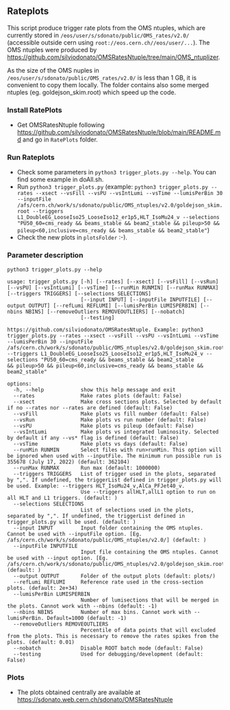 ## Rateplots
This script produce trigger rate plots from the OMS ntuples, which are currently stored in `/eos/user/s/sdonato/public/OMS_rates/v2.0/` (accessible outside cern using `root://eos.cern.ch//eos/user/...`). The OMS ntuples were produced by https://github.com/silviodonato/OMSRatesNtuple/tree/main/OMS_ntuplizer. 

As the size of the OMS nuples in `/eos/user/s/sdonato/public/OMS_rates/v2.0/` is less than 1 GB, it is convenient to copy them locally.
The folder contains also some merged ntuples (eg. goldejson_skim.root) which speed up the code.


### Install RatePlots
- Get OMSRatesNtuple following https://github.com/silviodonato/OMSRatesNtuple/blob/main/README.md and go in `RatePlots` folder.

### Run Rateplots
- Check some parameters in `python3 trigger_plots.py --help`. You can find some example in doAll.sh.
- Run `python3 trigger_plots.py` (example: `python3 trigger_plots.py --rates --xsect --vsFill --vsPU --vsIntLumi --vsTime --lumisPerBin 30 --inputFile
/afs/cern.ch/work/s/sdonato/public/OMS_ntuples/v2.0/goldejson_skim.root --triggers L1_DoubleEG_LooseIso25_LooseIso12_er1p5,HLT_IsoMu24_v --selections "PU50_60=cms_ready && beams_stable && beam2_stable
&& pileup>50 && pileup<60,inclusive=cms_ready && beams_stable && beam2_stable"`)
- Check the new plots in `plotsFolder` :-).

### Parameter description
```
python3 trigger_plots.py --help
```

```
usage: trigger_plots.py [-h] [--rates] [--xsect] [--vsFill] [--vsRun] [--vsPU] [--vsIntLumi] [--vsTime] [--runMin RUNMIN] [--runMax RUNMAX] [--triggers TRIGGERS] [--selections SELECTIONS]
                        [--input INPUT] [--inputFile INPUTFILE] [--output OUTPUT] [--refLumi REFLUMI] [--lumisPerBin LUMISPERBIN] [--nbins NBINS] [--removeOutliers REMOVEOUTLIERS] [--nobatch]
                        [--testing]

https://github.com/silviodonato/OMSRatesNtuple. Example: python3 trigger_plots.py --rates --xsect --vsFill --vsPU --vsIntLumi --vsTime --lumisPerBin 30 --inputFile
/afs/cern.ch/work/s/sdonato/public/OMS_ntuples/v2.0/goldejson_skim.root --triggers L1_DoubleEG_LooseIso25_LooseIso12_er1p5,HLT_IsoMu24_v --selections "PU50_60=cms_ready && beams_stable && beam2_stable
&& pileup>50 && pileup<60,inclusive=cms_ready && beams_stable && beam2_stable"

options:
  -h, --help            show this help message and exit
  --rates               Make rates plots (default: False)
  --xsect               Make cross sections plots. Selected by default if no --rates nor --rates are defined (default: False)
  --vsFill              Make plots vs fill number (default: False)
  --vsRun               Make plots vs run number (default: False)
  --vsPU                Make plots vs pileup (default: False)
  --vsIntLumi           Make plots vs integrated luminosity. Selected by default if any --vs* flag is defined (default: False)
  --vsTime              Make plots vs days (default: False)
  --runMin RUNMIN       Select files with run>runMin. This option will be ignored when used with --inputFile. The minimum run possible run is 355678 (July 17, 2022) (default: 362104)
  --runMax RUNMAX       Run max (default: 1000000)
  --triggers TRIGGERS   List of trigger used in the plots, separated by ",". If undefined, the triggerList defined in trigger_plots.py will be used. Example: --triggers HLT_IsoMu24_v,AlCa_PFJet40_v.
                        Use --triggers allHLT,allL1 option to run on all HLT and L1 triggers. (default: )
  --selections SELECTIONS
                        List of selections used in the plots, separated by ",". If undefined, the triggerList defined in trigger_plots.py will be used. (default: )
  --input INPUT         Input folder containing the OMS ntuples. Cannot be used with --inputFile option. [Eg. /afs/cern.ch/work/s/sdonato/public/OMS_ntuples/v2.0/] (default: )
  --inputFile INPUTFILE
                        Input file containing the OMS ntuples. Cannot be used with --input option. [Eg. /afs/cern.ch/work/s/sdonato/public/OMS_ntuples/v2.0/goldejson_skim.root] (default: )
  --output OUTPUT       Folder of the output plots (default: plots/)
  --refLumi REFLUMI     Reference rate used in the cross-section plots. (default: 2e+34)
  --lumisPerBin LUMISPERBIN
                        Number of lumisections that will be merged in the plots. Cannot work with --nbins (default: -1)
  --nbins NBINS         Number of max bins. Cannot work with --lumisPerBin. Default=1000 (default: -1)
  --removeOutliers REMOVEOUTLIERS
                        Percentile of data points that will excluded from the plots. This is necessary to remove the rates spikes from the plots. (default: 0.01)
  --nobatch             Disable ROOT batch mode (default: False)
  --testing             Used for debugging/development (default: False)
```

### Plots

- The plots obtained centrally are available at https://sdonato.web.cern.ch/sdonato/OMSRatesNtuple
